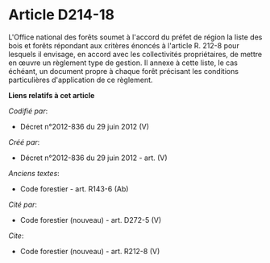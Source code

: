 # Article D214-18

L'Office national des forêts soumet à l'accord du préfet de région la liste des bois et forêts répondant aux critères énoncés
à l'article R. 212-8 pour lesquels il envisage, en accord avec les collectivités propriétaires, de mettre en œuvre un
règlement type de gestion. Il annexe à cette liste, le cas échéant, un document propre à chaque forêt précisant les
conditions particulières d'application de ce règlement.

**Liens relatifs à cet article**

_Codifié par_:

  - Décret n°2012-836 du 29 juin 2012 (V)

_Créé par_:

  - Décret n°2012-836 du 29 juin 2012 - art. (V)

_Anciens textes_:

  - Code forestier - art. R143-6 (Ab)

_Cité par_:

  - Code forestier (nouveau) - art. D272-5 (V)

_Cite_:

  - Code forestier (nouveau) - art. R212-8 (V)
